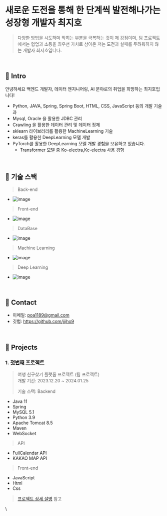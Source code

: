 # 새로운 도전을 통해 한 단계씩 발전해나가는 성장형 개발자 최지호
>  다양한 방법을 시도하며 막히는 부분을 극복하는 것이 제 강점이며, 팀 프로젝트에서는 협업과 소통을 최우선 가치로 삼아온 저는 도전과 실패를 두려워하지 않는 개발자 최지호입니다.
</br>

## :pushpin: Intro
안녕하세요 백엔드 개발자, 데이터 엔지니어링, AI 분야로의 취업을 희망하는 최지호입니다!
- Python, JAVA, Spring, Spring Boot, HTML, CSS,  JavaScript 등의 개발 기술과
- Mysql, Oracle 을 활용한 JDBC 관리
- Crawling 을 활용한 데이터 관리 및 데이터 정제
- sklearn 라이브러리를 활용한 MachineLearning 기술
- keras를 활용한 DeepLearning 모델 개발
- PyTorch를 활용한 DeepLearning 모델 개발 경험을 보유하고 있습니다.
  - Transformer 모델 중 Ko-electra,Kc-electra 사용 경험

</br>

## :pushpin: 기술 스택
> Back-end
 - ![image](https://github.com/jjiho9/-portfolio/assets/148534094/0702bcdd-6926-4679-bf96-30490c94226c)

> Front-end
 - ![image](https://github.com/jjiho9/-portfolio/assets/148534094/c0592fef-dba1-465d-81ff-b9ed955342e5)

> DataBase
 - ![image](https://github.com/jjiho9/-portfolio/assets/148534094/9ad616f2-76e3-4a7d-a542-814eee7b7b02)

> Machine Learning
 - ![image](https://github.com/jjiho9/-portfolio/assets/148534094/c41738ca-54de-4e46-a24e-334bd3a22309)

> Deep Learning
 - ![image](https://github.com/jjiho9/-portfolio/assets/148534094/bd3f8a6e-b09c-4f30-bc4b-f2b6051bebef)




</br>





## :pushpin: Contact
- 이메일: poa1189@gmail.com
- 깃헙: https://github.com/jjiho9

</br>

## :pushpin: Projects
### 1. [첫번째 프로젝트](https://github.com/2023-SMHRD-IS-AI1/WithusRepo)
> 여행 친구찾기 플랫폼 프로젝트 (팀 프로젝트)  
>개발 기간: 2023.12.20 ~ 2024.01.25  
> 
> 기술 스택:
> Backend
- Java 11
- Spring
- MySQL 5.1
- Python 3.9
- Apache Tomcat 8.5
- Maven
- WebSocket
> API
- FullCalendar API
- KAKAO MAP API
> Front-end
- JavaScript
- Html
- Css
  
>[프로젝트 상세 설명](https://github.com/2023-SMHRD-IS-AI1/WithusRepo) 참고

\


